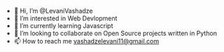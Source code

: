 - 👋 Hi, I’m @LevaniVashadze
- 👀 I’m interested in Web Devlopment
- 🌱 I’m currently learning Javascript
- 💞️ I’m looking to collaborate on Open Source projects written in Python
- 📫 How to reach me vashadzelevani11@gmail.com

<!---
LevaniVashadze/LevaniVashadze is a ✨ special ✨ repository because its `README.md` (this file) appears on your GitHub profile.
You can click the Preview link to take a look at your changes.
--->
